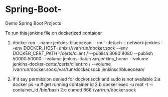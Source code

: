 # Spring-Boot-
Demo Spring Boot Projects

To run this jenkins file on dockerized container

1.  docker run --name jenkins-blueocean --rm --detach  --network jenkins --env DOCKER_HOST=unix:///var/run/docker.sock --env DOCKER_CERT_PATH=/certs/client /
    --publish 8080:8080 --publish 50000:50000 --volume jenkins-data:/var/jenkins_home --volume jenkins-docker-certs:/certs/client:ro / 
    --volume /var/run/docker.sock:/var/run/docker.sock jenkinsci/blueocean/
    
2. if it say permission denied for docker.sock and sudo is not available
 2.a docker ps -a # get running container id
 2.b docker exec -u root -t -i container_id /bin/bash
 2.c chmod 666 /var/run/docker.sock
